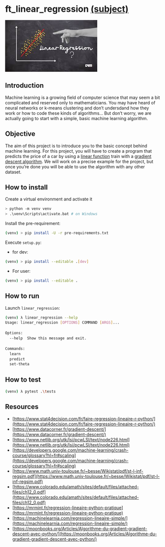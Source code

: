# ft_linear_regression [(subject)](https://cdn.intra.42.fr/pdf/pdf/30249/fr.subject.pdf)

![png](linear_regression.jpg)


## Introduction

Machine learning is a growing field of computer science that may seem a bit complicated and reserved only to mathematicians. You may have heard of neural networks or k-means clustering and don’t undersdand how they work or how to code these kinds of algorithms... But don’t worry, we are actually going to start with a simple, basic machine learning algorithm.

## Objective

The aim of this project is to introduce you to the basic concept behind machine learning. For this project, you will have to create a program that predicts the price of a car by using a [linear function](https://en.wikipedia.org/wiki/Linear_function) train with a [gradient descent algorithm](https://en.wikipedia.org/wiki/Gradient_descent). We will work on a precise example for the project, but once you’re done you will be able to use the algorithm with any other dataset.

## How to install

Create a virtual environment and activate it
```bash
> python -m venv venv
> .\venv\Scripts\activate.bat # on Windows
```

Install the pre-requirement:
```bash
(venv) > pip install -U -r pre-requirements.txt
```

Execute `setup.py`:

* for dev:
```bash
(venv) > pip install --editable .[dev]
```
* For user:
```bash
(venv) > pip install --editable .
```

## How to run

Launch `linear_regression`:

```bash
(venv) λ linear_regression --help
Usage: linear_regression [OPTIONS] COMMAND [ARGS]...

Options:
  --help  Show this message and exit.

Commands:
  learn
  predict
  set-theta
```

## How to test

```bash
(venv) λ pytest .\tests
```


## Resources

* [https://www.stat4decision.com/fr/faire-regression-lineaire-r-python/](https://www.stat4decision.com/fr/faire-regression-lineaire-r-python/)
* [https://www.datacorner.fr/gradient-descent/](https://www.datacorner.fr/gradient-descent/)
* [https://www.netlib.org/utk/lsi/pcwLSI/text/node226.html](https://www.netlib.org/utk/lsi/pcwLSI/text/node226.html)
* [https://developers.google.com/machine-learning/crash-course/glossary?hl=fr#scaling](https://developers.google.com/machine-learning/crash-course/glossary?hl=fr#scaling)
* [https://www.math.univ-toulouse.fr/~besse/Wikistat/pdf/st-l-inf-regsim.pdf](https://www.math.univ-toulouse.fr/~besse/Wikistat/pdf/st-l-inf-regsim.pdf)
* [https://www.colorado.edu/amath/sites/default/files/attached-files/ch12_0.pdf](https://www.colorado.edu/amath/sites/default/files/attached-files/ch12_0.pdf)
* [https://mrmint.fr/regression-lineaire-python-pratique](https://mrmint.fr/regression-lineaire-python-pratique)
* [https://machinelearnia.com/regression-lineaire-simple/](https://machinelearnia.com/regression-lineaire-simple/)
* [https://moonbooks.org/Articles/Algorithme-du-gradient-gradient-descent-avec-python/](https://moonbooks.org/Articles/Algorithme-du-gradient-gradient-descent-avec-python/)